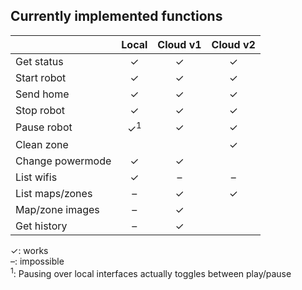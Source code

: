 Currently implemented functions
-------------------------------

|                  |    Local    |   Cloud v1  |   Cloud v2  |
| :---             |    :---:    |    :---:    |    :---:    |
| Get status       |      ✓      |      ✓      |      ✓      |
| Start robot      |      ✓      |      ✓      |      ✓      |
| Send home        |      ✓      |      ✓      |      ✓      |
| Stop  robot      |      ✓      |      ✓      |      ✓      |
| Pause robot      |✓<sup>1</sup>|      ✓      |      ✓      |
| Clean zone       |             |             |      ✓      |
| Change powermode |      ✓      |      ✓      |             |
| List wifis       |      ✓      |      –      |      –      |
| List maps/zones  |      –      |      ✓      |      ✓      |
| Map/zone images  |      –      |      ✓      |             |
| Get history      |      –      |      ✓      |             |

✓: works  
–: impossible  
<sup>1</sup>: Pausing over local interfaces actually toggles between play/pause  
